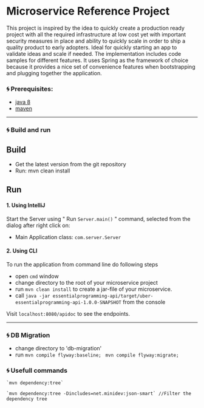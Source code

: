 # Microservice Reference Project

This project is inspired by the idea to quickly create a production ready project with all the required infrastructure at low cost yet with important security measures in place and ability to quickly scale in order to ship a quality product to early adopters. Ideal for quickly starting an app to validate ideas and scale if needed. The implementation includes code samples for different features. It uses Spring as the framework of choice because it provides a nice set of convenience features when bootstrapping and plugging together the application.

### 🌀 Prerequisites:


* [java 8](http://www.oracle.com/technetwork/java/javase/downloads/index.html)
* [maven](https://maven.apache.org/)
---------------
### 🌀 Build and run

Build
---------------
* Get the latest version from the git repository
* Run: mvn clean install


Run
---------------
#### 1. Using IntelliJ
Start the Server using  " Run `Server.main()` " command, selected from the dialog after right click on:
- Main Application class: `com.server.Server`

#### 2. Using CLI
To run the application from command line do following steps
- open `cmd` window
- change directory to the root of your microservice project
- run `mvn clean install` to create a jar-file of your microservice.
- call `java -jar essentialprogramming-api/target/uber-essentialprogramming-api-1.0.0-SNAPSHOT` from the console

Visit `localhost:8080/apidoc` to see the endpoints.

---------------
### 🌀 DB Migration
- change directory to 'db-migration'
- run
`mvn compile flyway:baseline; `
`mvn compile flyway:migrate; `


### 🌀 Usefull commands
    `mvn dependency:tree`
 
    `mvn dependency:tree -Dincludes=net.minidev:json-smart` //Filter the dependency tree
